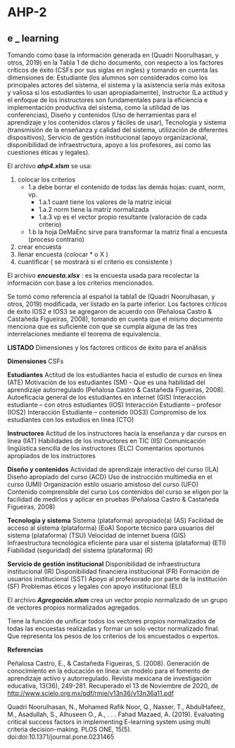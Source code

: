 # AHP-2
## e _ learning

Tomando como base la información generada en (Quadri Noorulhasan, y otros, 2019) en la Tabla 1 de dicho documento, 
con respecto a los factores críticos de éxito (CSFs por sus siglas en ingles) y tomando en cuenta las dimensiones de: 
Estudiante (los alumnos son considerados como los principales actores del sistema, el sistema y 
la asistencia sería más exitosa y valiosa si los estudiantes lo usan apropiadamente), 
Instructor (La actitud y el enfoque de los instructores son fundamentales para la eficiencia e implementación productiva del sistema, 
como la utilidad de las conferencias), Diseño y contenidos (Uso de herramientas para el aprendizaje y los contenidos claros y 
fáciles de usar), Tecnología y sistema (transmisión de la enseñanza y calidad del sistema, utilización de diferentes dispositivos), 
Servicio de gestión institucional (apoyo organizacional, disponibilidad de infraestructura, apoyo a los profesores, así como las cuestiones éticas y legales).

El archivo **_ahp4.xlsm_** se usa:

1. colocar los criterios
    - 1.a debe borrar el contenido de todas las demás hojas: cuant, norm, vp.
        - 1.a.1 cuant tiene los valores de la matriz inicial
        - 1.a.2 norm tiene la matriz normalizada
        - 1.a.3 vp es el vector propio resultante (valoración de cada criterio)
    - 1.b la hoja DeMaEnc sirve para transformar la matriz final a encuesta (proceso contrario)
2. crear encuesta
3. llenar encuesta (colocar * o X )
4. cuantificar ( se mostrará si el criterio es consistente )

El archivo **_encuesta.xlsx_** : es la encuesta usada para recolectar la información con base a los criterios mencionados.

Se tomó como referencia al español la tabla1 de (Quadri Noorulhasan, y otros, 2019)  modificada, ver listado en la parte inferior. 
Los factores críticos de éxito IOS2 e IOS3 se agregaron de acuerdo con (Peñalosa Castro & Castañeda Figueiras, 2008), 
tomando en cuenta que el mismo documento menciona que es suficiente con que se cumpla alguna de las tres interrelaciones mediante el teorema de equivalencia. 

**LISTADO** Dimensiones y los factores críticos de éxito para el análisis

**Dimensiones**	CSFs

**Estudiantes**	Actitud de los estudiantes hacia el estudio de cursos en línea (ATE)
Motivación de los estudiantes (SM)
    - Que es una habilidad del aprendizaje autorregulado (Peñalosa Castro & Castañeda Figueiras, 2008).
Autoeficacia general de los estudiantes en internet (GIS)
Interacción estudiante – con otros estudiantes (IOS)
Interacción Estudiante – profesor (IOS2)
Interacción Estudiante – contenido (IOS3)
Compromiso de los estudiantes con los estudios en línea (CTO)

**Instructores**	Actitud de los instructores hacia la enseñanza y dar cursos en línea (IAT)
Habilidades de los instructores en TIC (IIS)
Comunicación lingüística sencilla de los instructores (ELC)
Comentarios oportunos apropiados de los instructores

**Diseño y contenidos**	Actividad de aprendizaje interactivo del curso (ILA)
Diseño apropiado del curso (ACD)
Uso de instrucción multimedia en el curso (UMI)
Organización estilo usuario amistoso del curso (UFO)
Contenido comprensible del curso
Los contenidos del curso se eligen por la facilidad de medirlos y aplicar en pruebas (Peñalosa Castro & Castañeda Figueiras, 2008)

**Tecnología y sistema**	Sistema (plataforma) apropiado(a) (AS)
Facilidad de acceso al sistema (plataforma) (EoA)
Soporte técnico para usuarios del sistema (plataforma) (TSU)
Velocidad de internet buena (GIS)
Infraestructura tecnológica eficiente para usar el sistema (plataforma) (ETI)
Fiabilidad (seguridad) del sistema (plataforma) (R)

**Servicio de gestión institucional**	Disponibilidad de infraestructura institucional (IR)
Disponibilidad financiera institucional (FR)
Formación de usuarios institucional (SST)
Apoyo al profesorado por parte de la institución (SF)
Problemas éticos y legales con apoyo institucional (ELI)


El archivo _**Agregación.xlsm**_ crea un vector propio normalizado de un grupo de vectores propios normalizados agregados.

Tiene la función de unificar todos los vectores propios normalizados de todas las encuestas realizadas y formar un solo vector normalizado final.
Que representa los pesos de los criterios de los encuestados o expertos.


**Referencias**

Peñalosa Castro, E., & Castañeda Figueiras, S. (2008). Generación de conocimiento en la educación en línea: 
un modelo para el fomento de aprendizaje activo y autorregulado. Revista mexicana de investigación educativa, 
13(36), 249-281. Recuperado el 13 de Noviembre de 2020, de http://www.scielo.org.mx/pdf/rmie/v13n36/v13n36a11.pdf

Quadri Noorulhasan, N., Mohamed Rafik Noor, Q., Nasser, T., AbdulHafeez, M., Asadullah, S., Alhuseen O., A., . . . Fahad Mazaed, A. (2019). 
Evaluating critical success factors in implementing E-learning system using multi criteria decision-making. 
PLOS ONE, 15(5). doi:doi:10.1371/journal.pone.0231465
